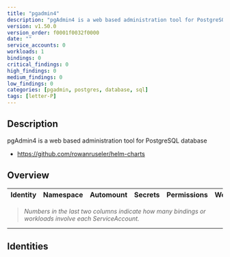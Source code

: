 ```yaml
---
title: "pgadmin4"
description: "pgAdmin4 is a web based administration tool for PostgreSQL database"
version: v1.50.0
version_order: f0001f0032f0000
date: ""
service_accounts: 0
workloads: 1
bindings: 0
critical_findings: 0
high_findings: 0
medium_findings: 0
low_findings: 0
categories: [pgadmin, postgres, database, sql]
tags: [letter-P]
---
```


## Description

pgAdmin4 is a web based administration tool for PostgreSQL database

- https://github.com/rowanruseler/helm-charts

## Overview

| Identity | Namespace | Automount | Secrets | Permissions | Workloads | Risk |
| -------- | --------- | --------- | ------- | ----------- | --------- | ---- |

> _Numbers in the last two columns indicate how many bindings or workloads involve each ServiceAccount._

---

## Identities
